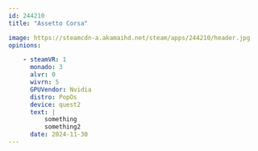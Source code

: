 ```yaml
---
id: 244210
title: "Assetto Corsa"

image: https://steamcdn-a.akamaihd.net/steam/apps/244210/header.jpg
opinions:

    - steamVR: 1
      monado: 3
      alvr: 0
      wivrn: 5
      GPUVendor: Nvidia
      distro: PopOs
      device: quest2
      text: |
          something
          something2
      date: 2024-11-30
---
```

